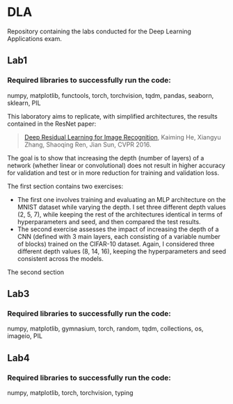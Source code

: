 # DLA
Repository containing the labs conducted for the Deep Learning Applications exam.
## Lab1
### Required libraries to successfully run the code:
numpy, matplotlib, functools, torch, torchvision, tqdm, pandas, seaborn, sklearn, PIL

This laboratory aims to replicate, with simplified architectures, the results contained in the ResNet paper:

> [Deep Residual Learning for Image Recognition](https://arxiv.org/abs/1512.03385), Kaiming He, Xiangyu Zhang, Shaoqing Ren, Jian Sun, CVPR 2016.

The goal is to show that increasing the depth (number of layers) of a network (whether linear or convolutional) does not result in higher accuracy for validation and test or in more reduction for training and validation loss.

The first section contains two exercises: 
* The first one involves training and evaluating an MLP architecture on the MNIST dataset while varying the depth. I set three different depth values (2, 5, 7), while keeping the rest of the architectures identical in terms of hyperparameters and seed, and then compared the test results. 
* The second exercise assesses the impact of increasing the depth of a CNN (defined with 3 main layers, each consisting of a variable number of blocks) trained on the CIFAR-10 dataset. Again, I considered three different depth values (8, 14, 16), keeping the hyperparameters and seed consistent across the models.

The second section

## Lab3
### Required libraries to successfully run the code:
numpy, matplotlib, gymnasium, torch, random, tqdm, collections, os, imageio, PIL

## Lab4
### Required libraries to successfully run the code:
numpy, matplotlib, torch, torchvision, typing
